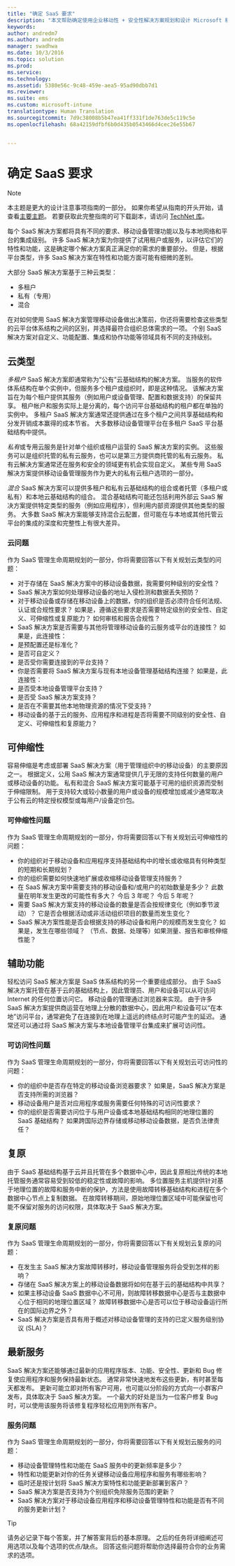 ```yaml
---
title: "确定 SaaS 要求"
description: "本文帮助确定使用企业移动性 + 安全性解决方案规划和设计 Microsoft 移动设备管理时的服务型软件要求。"
keywords: 
author: andredm7
ms.author: andredm
manager: swadhwa
ms.date: 10/3/2016
ms.topic: solution
ms.prod: 
ms.service: 
ms.technology: 
ms.assetid: 5380e56c-9c48-459e-aea5-95ad90dbb7d1
ms.reviewer: 
ms.suite: ems
ms.custom: microsoft-intune
translationtype: Human Translation
ms.sourcegitcommit: 7d9c38008b5b47ea41ff331f1de763de5c119c5e
ms.openlocfilehash: 68a42159dfbf6b0d435b0543466d4cec26e55b67


---
```


# <a name="identify-saas-requirements"></a>确定 SaaS 要求

>[!NOTE]
>本主题是更大的设计注意事项指南的一部分。 如果你希望从指南的开头开始，请查看[主要主题](mdm-design-considerations-guide.md)。 若要获取此完整指南的可下载副本，请访问 [TechNet 库](https://gallery.technet.microsoft.com/Mobile-Device-Management-7d401582)。

每个 SaaS 解决方案都将具有不同的要求、移动设备管理功能以及与本地网络和平台的集成级别。 许多 SaaS 解决方案为你提供了试用租户或服务，以评估它们的特性和功能，这是确定哪个解决方案真正满足你的需求的重要部分。 但是，根据平台类型，许多 SaaS 解决方案在特性和功能方面可能有细微的差别。

大部分 SaaS 解决方案基于三种云类型：

- 多租户
- 私有（专用）
- 混合

在对如何使用 SaaS 解决方案管理移动设备做出决策前，你还将需要检查这些类型的云平台体系结构之间的区别，并选择最符合组织总体需求的一项。 个别 SaaS 解决方案对自定义、功能配置、集成和协作功能等领域具有不同的支持级别。

## <a name="cloud-types"></a>云类型

*多租户* SaaS 解决方案即通常称为“公有”云基础结构的解决方案。 当服务的软件体系结构在单个实例中，但服务多个租户或组织时，即是这种情况。 该解决方案旨在为每个租户提供其服务（例如用户或设备管理、配置和数据支持）的保留共享。 租户帐户和服务实际上是分离的，每个访问平台基础结构的租户都在单独的实例中。 多租户 SaaS 解决方案通常还提供通过在多个租户之间共享基础结构和分发开销成本赢得的成本节省。 大多数移动设备管理平台在多租户 SaaS 平台基础结构中提供。
                
*私有*或专用云服务是针对单个组织或租户运营的 SaaS 解决方案的实例。 这些服务可以是组织托管的私有云服务，也可以是第三方提供商托管的私有云服务。 私有云解决方案通常还在服务和安全的领域更有机会实现自定义。 某些专用 SaaS 解决方案提供移动设备管理服务作为更大的私有云租户选项的一部分。

*混合* SaaS 解决方案可以提供多租户和私有云基础结构的组合或者托管（多租户或私有）和本地云基础结构的组合。 混合基础结构可能还包括利用外部云 SaaS 解决方案提供特定类型的服务（例如应用程序），但利用内部资源提供其他类型的服务。 大多数 SaaS 解决方案能够支持混合云配置，但可能在与本地或其他托管云平台的集成的深度和完整性上有很大差异。

### <a name="cloud-questions"></a>云问题

作为 SaaS 管理生命周期规划的一部分，你将需要回答以下有关规划云类型的问题：

- 对于存储在 SaaS 解决方案中的移动设备数据，我需要何种级别的安全性？
- SaaS 解决方案如何处理移动设备的地址入侵检测和数据丢失预防？
- 对于移动设备或存储在移动设备上的数据，你的组织是否必须符合任何法规、认证或合规性要求？ 如果是，遵循这些要求是否需要特定级别的安全性、自定义、可伸缩性或复原能力？ 如何审核和报告合规性？
- SaaS 解决方案是否需要与其他将管理移动设备的云服务或平台的连接性？ 如果是，此连接性：
 - 是预配置还是标准化？
 - 是否可自定义？
 - 是否受你需要连接到的平台支持？
- 你是否需要将 SaaS 解决方案与现有本地设备管理基础结构连接？ 如果是，此连接性：
 - 是否受本地设备管理平台支持？
 - 是否受 SaaS 解决方案支持？
 - 是否在不需要其他本地物理资源的情况下受支持？
- 移动设备的基于云的服务、应用程序和进程是否将需要不同级别的安全性、自定义、可伸缩性和复原能力？

## <a name="scalability"></a>可伸缩性

容易伸缩是考虑或部署 SaaS 解决方案（用于管理组织中的移动设备）的主要原因之一。 根据定义，公用 SaaS 解决方案通常提供几乎无限的支持任何数量的用户或移动设备的功能。 私有和混合 SaaS 解决方案可能基于可用的组织资源而受制于伸缩限制。 用于支持较大或较小数量的用户或设备的规模增加或减少通常取决于公有云的特定授权模型或每用户/设备定价包。

### <a name="scalability-questions"></a>可伸缩性问题

作为 SaaS 管理生命周期规划的一部分，你将需要回答以下有关规划云可伸缩性的问题：

- 你的组织对于移动设备和应用程序支持基础结构中的增长或收缩具有何种类型的短期和长期规划？
- 你的组织需要如何快速地扩展或收缩移动设备管理支持服务？
- 在 SaaS 解决方案中需要支持的移动设备和/或用户的初始数量是多少？ 此数量在明年发生更改的可能性有多大？ 今后 3 年呢？ 今后 5 年呢？
- 需要 SaaS 解决方案支持的移动设备的数量是否会按规律变化（例如季节波动）？ 它是否会根据活动或非活动组织项目的数量而发生变化？
- SaaS 解决方案性能是否会根据支持的移动设备和用户的规模而发生变化？ 如果是，发生在哪些领域？ （节点、数据、处理等）如果测量、报告和审核伸缩性能？

## <a name="accessibility"></a>辅助功能

轻松访问 SaaS 解决方案是 SaaS 体系结构的另一个重要组成部分。 由于 SaaS 解决方案托管在基于云的基础结构上，因此管理员、用户和设备可以从可访问 Internet 的任何位置访问它。 移动设备的管理通过浏览器来实现。 由于许多 SaaS 解决方案提供商运营在地理上分散的数据中心，因此用户和设备可以“在本地”访问平台，通常避免了在连接到在地理上遥远的终结点时可能产生的延迟。 通常还可以通过将 SaaS 解决方案与本地设备管理平台集成来扩展可访问性。

### <a name="accessibility-questions"></a>可访问性问题

作为 SaaS 管理生命周期规划的一部分，你将需要回答以下有关规划云可访问性的问题：

- 你的组织中是否存在特定的移动设备浏览器要求？ 如果是，SaaS 解决方案是否支持所需的浏览器？
- 移动设备用户是否对应用程序或服务需要任何特殊的可访问性要求？
- 你的组织是否需要访问位于与用户设备或本地基础结构相同的地理位置的 SaaS 基础结构？ 如果跨国际边界存储或移动移动设备数据，是否负法律责任？

## <a name="resiliency"></a>复原

由于 SaaS 基础结构基于云并且托管在多个数据中心中，因此复原相比传统的本地托管服务通常容易受到较低的稳定性或故障的影响。 多位置服务主机提供针对基于地理位置的故障和服务中断的保护，方法是使用故障转移基础结构和进程在多个数据中心节点上复制数据。 在故障转移期间，原始地理位置区域中可能保留也可能不保留对服务的访问权限，具体取决于 SaaS 解决方案。

### <a name="resiliency-questions"></a>复原问题
 
作为 SaaS 管理生命周期规划的一部分，你将需要回答以下有关规划云复原的问题：

- 在发生主 SaaS 解决方案故障转移时，移动设备管理服务将会受到怎样的影响？
- 存储在 SaaS 解决方案上的移动设备数据将如何在基于云的基础结构中共享？
- 如果主移动设备 SaaS 数据中心不可用，则故障转移数据中心是否与主数据中心位于相同的地理位置区域？ 故障转移数据中心是否可以位于移动设备运行所在的国际边界之外？
- SaaS 解决方案是否具有用于概述对移动设备管理的支持的已定义服务级别协议 (SLA)？


## <a name="up-to-date-services"></a>最新服务

SaaS 解决方案还能够通过最新的应用程序版本、功能、安全性、更新和 Bug 修复使应用程序和服务保持最新状态。 通常非常快速地发布这些更新，有时甚至每天都发布。 更新可能立即对所有客户可用，也可能以分阶段的方式向一小群客户发布，具体取决于 SaaS 解决方案。 一个最大的好处是当为一位客户修复 Bug 时，可以使用该服务将该修复程序轻松应用到所有客户。

### <a name="services-questions"></a>服务问题

作为 SaaS 管理生命周期规划的一部分，你将需要回答以下有关规划云服务的问题：

- 移动设备管理特性和功能在 SaaS 服务中的更新频率是多少？
- 特性和功能更新对你的任务关键移动设备应用程序和服务有哪些影响？
- 临时还是按计划将 SaaS 解决方案特性和功能更新部署到客户？
- SaaS 解决方案是否支持为个别组织免除服务范围的更新？
- SaaS 解决方案对于移动设备应用程序和移动设备管理特性和功能是否有不同的服务更新计划？

>[!TIP]
>请务必记录下每个答案，并了解答案背后的基本原理。 之后的任务将详细阐述可用选项以及每个选项的优点/缺点。  回答这些问题将帮助你选择最符合你的业务需求的选项。



<!--HONumber=Nov16_HO4-->



